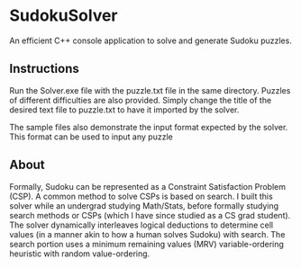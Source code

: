 # SudokuSolver
An efficient C++ console application to solve and generate Sudoku puzzles.

## Instructions ##
Run the Solver.exe file with the puzzle.txt file in the same directory. Puzzles of different difficulties are also provided. Simply change the title of the desired text file to puzzle.txt to have it imported by the solver.

The sample files also demonstrate the input format expected by the solver. This format can be used to input any puzzle

## About ##
Formally, Sudoku can be represented as a Constraint Satisfaction Problem (CSP). A common method to solve CSPs is based on search. I built this solver while an undergrad studying Math/Stats, before formally studying search methods or CSPs (which I have since studied as a CS grad student). The solver dynamically interleaves logical deductions to determine cell values (in a manner akin to how a human solves Sudoku) with search. The search portion uses a minimum remaining values (MRV) variable-ordering heuristic with random value-ordering.
